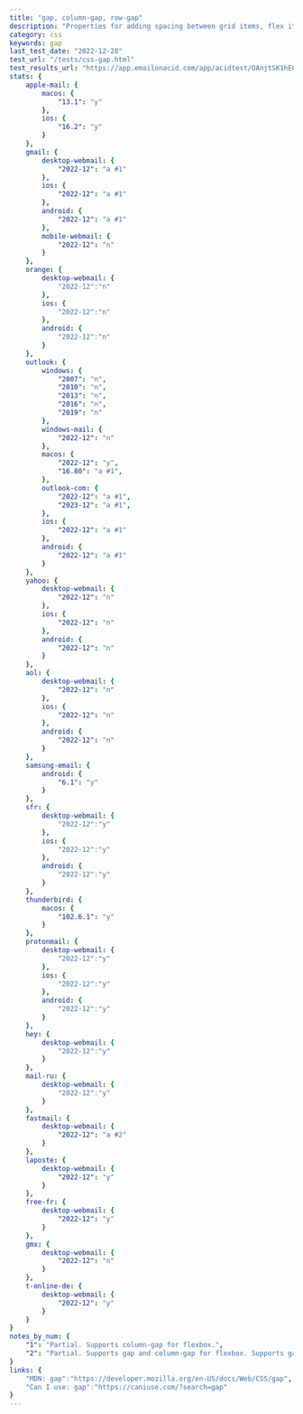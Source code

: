 ```yaml
---
title: "gap, column-gap, row-gap"
description: "Properties for adding spacing between grid items, flex items and columns"
category: css
keywords: gap
last_test_date: "2022-12-28"
test_url: "/tests/css-gap.html"
test_results_url: "https://app.emailonacid.com/app/acidtest/OAnjtSK1hEGcC3V9Q30mzIU8xKXIqwNq0M4lZywGOhQIn/list"
stats: {
	apple-mail: {
		macos: {
			"13.1": "y"
		},
		ios: {
			"16.2": "y"
		}
	},
	gmail: {
		desktop-webmail: {
			"2022-12": "a #1"
		},
		ios: {
			"2022-12": "a #1"
		},
		android: {
			"2022-12": "a #1"
		},
        mobile-webmail: {
            "2022-12": "n"
        }
	},
    orange: {
        desktop-webmail: {
            "2022-12":"n"
        },
        ios: {
            "2022-12":"n"
        },
        android: {
            "2022-12":"n"
        }
    },
	outlook: {
		windows: {
			"2007": "n",
			"2010": "n",
			"2013": "n",
			"2016": "n",
			"2019": "n"
		},
		windows-mail: {
			"2022-12": "n"
		},
		macos: {
			"2022-12": "y",
            "16.80": "a #1",
		},
		outlook-com: {
			"2022-12": "a #1",
			"2023-12": "a #1",
		},
		ios: {
			"2022-12": "a #1"
		},
		android: {
			"2022-12": "a #1"
		}
	},
	yahoo: {
		desktop-webmail: {
			"2022-12": "n"
		},
		ios: {
			"2022-12": "n"
		},
		android: {
			"2022-12": "n"
		}
	},
	aol: {
		desktop-webmail: {
			"2022-12": "n"
		},
		ios: {
			"2022-12": "n"
		},
		android: {
			"2022-12": "n"
		}
	},
	samsung-email: {
		android: {
			"6.1": "y"
		}
	},
    sfr: {
        desktop-webmail: {
            "2022-12":"y"
        },
        ios: {
            "2022-12":"y"
        },
        android: {
            "2022-12":"y"
        }
    },
	thunderbird: {
		macos: {
			"102.6.1": "y"
		}
	},
    protonmail: {
        desktop-webmail: {
            "2022-12":"y"
        },
        ios: {
            "2022-12":"y"
        },
        android: {
            "2022-12":"y"
        }
    },
    hey: {
        desktop-webmail: {
            "2022-12":"y"
        }
    },
    mail-ru: {
        desktop-webmail: {
            "2022-12":"y"
        }
    },
	fastmail: {
		desktop-webmail: {
			"2022-12": "a #2"
		}
	},
    laposte: {
        desktop-webmail: {
            "2022-12": "y"
        }
    },
    free-fr: {
        desktop-webmail: {
            "2022-12": "y"
        }
    },
    gmx: {
        desktop-webmail: {
            "2022-12": "n"
        }
    },
    t-online-de: {
        desktop-webmail: {
            "2022-12": "y"
        }
    }
}
notes_by_num: {
    "1": "Partial. Supports column-gap for flexbox.",
    "2": "Partial. Supports gap and column-gap for flexbox. Supports gap for multi-column layout (i.e. in conjunction with CSS column-count property)"
}
links: {
	"MDN: gap":"https://developer.mozilla.org/en-US/docs/Web/CSS/gap",
	"Can I use: gap":"https://caniuse.com/?search=gap"
}
---
```

